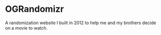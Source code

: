# OGRandomizr
A randomization website I built in 2012 to help me and my brothers decide on a movie to watch.
